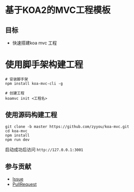 # 基于KOA2的MVC工程模板

## 目标

- 快速搭建koa mvc 工程

# 使用脚手架构建工程
```
# 安装脚手架
npm install koa-mvc-cli -g

# 创建工程
koamvc init <工程名>

```

## 使用源码构建工程

```shell
git clone -b master https://github.com/zyyou/koa-mvc.git
cd koa-mvc
npm install
npm run dev
```
启动成功后访问 `http://127.0.0.1:3001` 

## 参与贡献

- [Issue](https://github.com/zyyou/koamvc/issues)
- [PullRequest](https://github.com/zyyou/koamvc/pulls)


